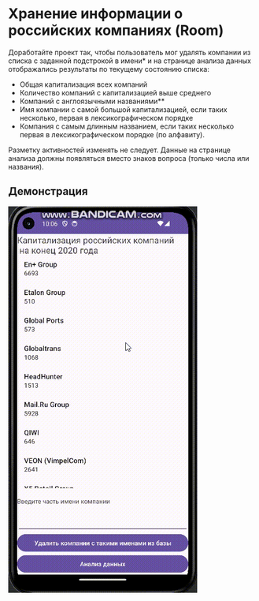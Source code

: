 # Хранение информации о российских компаниях (Room)

Доработайте проект так, чтобы пользователь мог удалять компании из списка с заданной подстрокой в имени* и на странице анализа данных отображались результаты по текущему состоянию списка:

- Общая капитализация всех компаний
- Количество компаний с капитализацией выше среднего
- Компаний с англоязычными названиями**
- Имя компании с самой большой капитализацией, если таких несколько, первая в лексикографическом порядке
- Компания с самым длинным названием, если таких несколько первая в лексикографическом порядке (по алфавиту).

Разметку активностей изменять не следует. Данные на странице анализа должны
появляться вместо знаков вопроса (только числа или названия).

## Демонстрация

![gif_1](https://github.com/EkaterinaKugot/Mobile_development/blob/main/room-task-fixed/result.gif)





